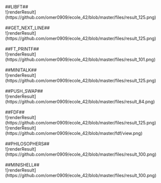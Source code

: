 <div style="height:20px; with:20px">
##LIBFT##<br>
![renderResult](https://github.com/omer0909/ecole_42/blob/master/files/result_125.png)
<br><br>
##GET_NEXT_LINE##<br>
![renderResult](https://github.com/omer0909/ecole_42/blob/master/files/result_125.png)
<br><br>
##FT_PRINTF##<br>
![renderResult](https://github.com/omer0909/ecole_42/blob/master/files/result_101.png)
<br><br>
##MINITALK##<br>
![renderResult](https://github.com/omer0909/ecole_42/blob/master/files/result_125.png)
<br><br>
##PUSH_SWAP##<br>
![renderResult](https://github.com/omer0909/ecole_42/blob/master/files/result_84.png)
<br><br>
##FDF##<br>
![renderResult](https://github.com/omer0909/ecole_42/blob/master/files/result_125.png)<br>
![renderResult](https://github.com/omer0909/ecole_42/blob/master/fdf/view.png)
<br><br>
##PHILOSOPHERS##<br>
![renderResult](https://github.com/omer0909/ecole_42/blob/master/files/result_100.png)
<br><br>
##MINISHELL##<br>
![renderResult](https://github.com/omer0909/ecole_42/blob/master/files/result_100.png)
<div>
